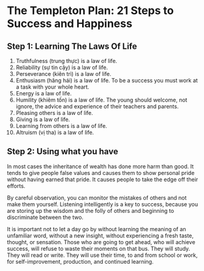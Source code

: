 # The Templeton Plan: 21 Steps to Success and Happiness

## Step 1: Learning The Laws Of Life
 
1. Truthfulness (trung thực) is a law of life.
2. Reliability (sự tin cậy) is a law of life.
3. Perseverance (kiên trì) is a law of life.
4. Enthusiasm (hăng hái) is a law of life. To be a success you must work at a task with your whole heart.
5. Energy is a law of life.
6. Humility (khiêm tốn) is a law of life. The young should welcome, not ignore, the advice and experience of their teachers and parents.
7. Pleasing others is a law of life.
8. Giving is a law of life.
9. Learning from others is a law of life.
10. Altruism (vị tha) is a law of life.

## Step 2: Using what you have

In most cases the inheritance of wealth has done more harm than good. It tends to give people false values and causes them to show personal pride without having earned that pride. It causes people to take the edge off their efforts.

By careful observation, you can monitor the mistakes of others and not make them yourself. Listening intelligently is a key to success, because you are storing up the wisdom and the folly of others and beginning to discriminate between the two.

It is important not to let a day go by without learning the meaning of an unfamiliar word, without a new insight, without experiencing a fresh taste, thought, or sensation. Those who are going to get ahead, who will achieve success, will refuse to waste
their moments on that bus. They will study. They will read or write. They will use their time, to and from school or work, for self-improvement, production, and continued learning.
